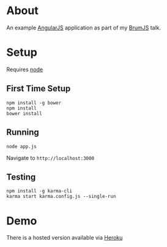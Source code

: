 # About

An example [AngularJS](http://angularjs.org) application as part of my [BrumJS](http://brumjs.github.io/) talk.

# Setup

Requires [node](http://nodejs.org/)

## First Time Setup

    npm install -g bower
    npm install
    bower install

## Running

    node app.js

Navigate to `http://localhost:3000`

## Testing

    npm install -g karma-cli
    karma start karma.config.js --single-run

# Demo

There is a hosted version available via [Heroku](http://brumjs-angular.herokuapp.com/)
